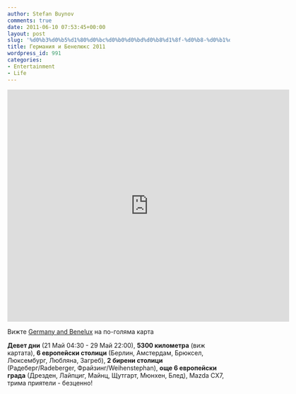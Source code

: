 ```yaml
---
author: Stefan Buynov
comments: true
date: 2011-06-10 07:53:45+00:00
layout: post
slug: '%d0%b3%d0%b5%d1%80%d0%bc%d0%b0%d0%bd%d0%b8%d1%8f-%d0%b8-%d0%b1%d0%b5%d0%bd%d0%b5%d0%bb%d1%8e%d0%ba%d1%81-2011'
title: Германия и Бенелюкс 2011
wordpress_id: 991
categories:
- Entertainment
- Life
---
```


<iframe width="638" height="525" frameborder="0" scrolling="no" marginheight="0" marginwidth="0" src="http://maps.google.com/maps/ms?ie=UTF8&amp;hl=bg&amp;msa=0&amp;msid=218035029421801257340.0004a4902f4ec8fd30911&amp;ll=47.609946,13.838865&amp;spn=9.826913,18.97429&amp;output=embed"></iframe>

Вижте [Germany and Benelux](http://maps.google.com/maps/ms?ie=UTF8&hl=bg&msa=0&msid=218035029421801257340.0004a4902f4ec8fd30911&ll=47.609946,13.838865&spn=9.826913,18.97429&source=embed) на по-голяма карта


**Девет дни** (21 Май 04:30 - 29 Май 22:00), **5300 километра** (виж картата), **6 европейски столици** (Берлин, Амстердам, Брюксел, Люксембург, Любляна, Загреб), **2 бирени столици** (Радеберг/Radeberger, Фрайзинг/Weihenstephan), **още 6 европейски града** (Дрезден, Лайпциг, Майнц, Щутгарт, Мюнхен, Блед),  Mazda CX7, трима приятели - безценно!

